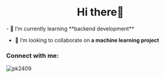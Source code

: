 <!---### Hi there 👋-->

<!--
**pk2409/pk2409** is a ✨ _special_ ✨ repository because its `README.md` (this file) appears on your GitHub profile.

Here are some ideas to get you started:-->

<!--- 🔭 I’m currently working on learning new technologies-->
<!--- 🌱 I’m currently learning Backend development-->
<!--- 👯 I’m looking to collaborate on projects related to Machine Learning or Backend development-->

<h1 align="center">Hi there👋</h1>
- 🌱 I’m currently learning **backend development**

- 👯 I’m looking to collaborate on **a machine learning project**

<h3 align="left">Connect with me:</h3>
<p align="left">
</p>


<p><img align="center" src="https://github-readme-streak-stats.herokuapp.com/?user=pk2409&" alt="pk2409" /></p>
